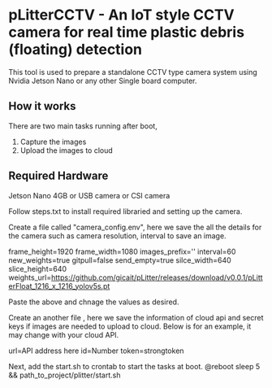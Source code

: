 # pLitterCCTV - An IoT style CCTV camera for real time plastic debris (floating) detection 

This tool is used to prepare a standalone CCTV type camera system using Nvidia Jetson Nano or any other Single board computer.


<h2>How it works</h2>

There are two main tasks running after boot,
1. Capture the images 
2. Upload the images to cloud

<h2>Required Hardware</h2>

Jetson Nano 4GB or
USB camera or CSI camera 

Follow steps.txt to install required libraried and setting up the camera.

Create a file called "camera_config.env", here we save the all the details for the camera such as camera resolution, interval to save an image.

frame_height=1920
frame_width=1080
images_prefix=''
interval=60
new_weights=true
gitpull=false
send_empty=true
silce_width=640
slice_height=640
weights_url=https://github.com/gicait/pLitter/releases/download/v0.0.1/pLitterFloat_1216_x_1216_yolov5s.pt

Paste the above and chnage the values as desired.

Create an another file , here we save the information of cloud api and secret keys if images are needed to upload to cloud. Below is for an example, it may change with your cloud API.

url=API address here
id=Number
token=strongtoken

Next, add the start.sh to crontab to start the tasks at boot.
@reboot sleep 5 && path_to_project/plitter/start.sh
